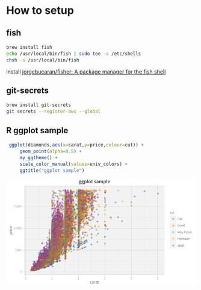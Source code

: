 # How to setup

## fish

```sh
brew install fish
echo /usr/local/bin/fish | sudo tee -a /etc/shells
chsh -s /usr/local/bin/fish
```

install [jorgebucaran/fisher: A package manager for the fish shell](https://github.com/jorgebucaran/fisher)

## git-secrets

```sh
brew install git-secrets
git secrets --register-aws --global
```

## R ggplot sample

```r
 ggplot(diamonds,aes(x=carat,y=price,colour=cut)) +
     geom_point(alpha=0.5) +
     my_ggtheme() +
     scale_color_manual(values=univ_colors) +
     ggtitle("ggplot sample")
```

![Sample](sample_plot.png)
